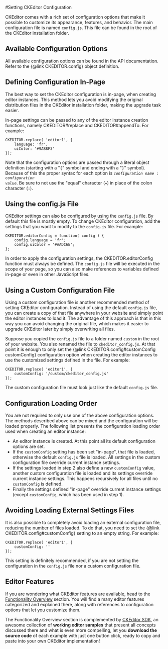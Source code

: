 <!--
Copyright (c) 2003-2015, CKSource - Frederico Knabben. All rights reserved.
For licensing, see LICENSE.md.
-->

#Setting CKEditor Configuration

CKEditor comes with a rich set of configuration options that make it possible to customize its appearance, features, and behavior. The main configuration file is named `config.js`. This file can be found in the root of the CKEditor installation folder.

## Available Configuration Options

All available configuration options can be found in the API documentation. Refer to the {@link CKEDITOR.config} object definition.

## Defining Configuration In-Page

The best way to set the CKEditor configuration is in-page, when creating editor instances. This method lets you avoid modifying the original distribution files in the CKEditor installation folder, making the upgrade task easier.

In-page settings can be passed to any of the editor instance creation functions, namely CKEDITOR#replace and CKEDITOR#appendTo. For example:

	CKEDITOR.replace( 'editor1', {
		language: 'fr',
		uiColor: '#9AB8F3'
	});

Note that the configuration options are passed through a literal object definition (starting with a "`{`" symbol and ending with a "`}`" symbol). Because of this the proper syntax for each option is <code><i>configuration name</i> : <i>configuration value</i></code>. Be sure to not use the "equal" character (`=`) in place of the colon character (`:`).

## Using the config.js File

CKEditor settings can also be configured by using the `config.js` file. By default this file is mostly empty. To change CKEditor configuration, add the settings that you want to modify to the `config.js` file. For example:

	CKEDITOR.editorConfig = function( config ) {
		config.language = 'fr';
		config.uiColor = '#AADC6E';
	};

In order to apply the configuration settings, the CKEDITOR.editorConfig function must always be defined. The `config.js` file will be executed in the scope of your page, so you can also make references to variables defined in-page or even in other JavaScript files.

## Using a Custom Configuration File

Using a custom configuration file is another recommended method of setting CKEditor configuration. Instead of using the default `config.js` file, you can create a copy of that file anywhere in your website and simply point the editor instances to load it. The advantage of this approach is that in this way you can avoid changing the original file, which makes it easier to upgrade CKEditor later by simply overwriting all files.

Suppose you copied the `config.js` file to a folder named `custom` in the root of your website. You also renamed the file to `ckeditor_config.js`. At that point it is enough to only set the {@link CKEDITOR.config#customConfig customConfig} configuration option when creating the editor instances to use the customized settings defined in the file. For example:

	CKEDITOR.replace( 'editor1', {
		customConfig: '/custom/ckeditor_config.js'
	});

The custom configuration file must look just like the default `config.js` file.

## Configuration Loading Order

You are not required to only use one of the above configuration options. The methods described above can be mixed and the configuration will be loaded properly. The following list presents the configuration loading order used when creating an editor instance:

 * An editor instance is created. At this point all its default configuration options are set.
 * If the `customConfig` setting has been set "in-page", that file is loaded, otherwise the default `config.js` file is loaded. All settings in the custom configuration file override current instance settings.
 * If the settings loaded in step 2 also define a new `customConfig` value, another custom configuration file is loaded and its settings override current instance settings. This happens recursively for all files until no `customConfig` is defined.
 * Finally the settings defined "in-page" override current instance settings (except `customConfig`, which has been used in step 1).

## Avoiding Loading External Settings Files

It is also possible to completely avoid loading an external configuration file, reducing the number of files loaded. To do that, you need to set the {@link CKEDITOR.config#customConfig} setting to an empty string. For example:

	CKEDITOR.replace( 'editor1', {
		customConfig: ''
	});

This setting is definitely recommended, if you are not setting the configuration in the `config.js` file nor a custom configuration file.

## Editor Features

If you are wondering what CKEditor features are available, head to the [Functionality Overview](#!/guide/dev_features) section. You will find a many editor features categorized and explained there, along with references to configuration options that let you customize them.

The Functionality Overview section is complemented by [CKEditor SDK](http://sdk.ckeditor.com), an awesome collection of **working editor samples** that present all concepts discussed there and what is even more compelling, let you **download the source code** of each example with just one button click, ready to copy and paste into your own CKEditor implementation!